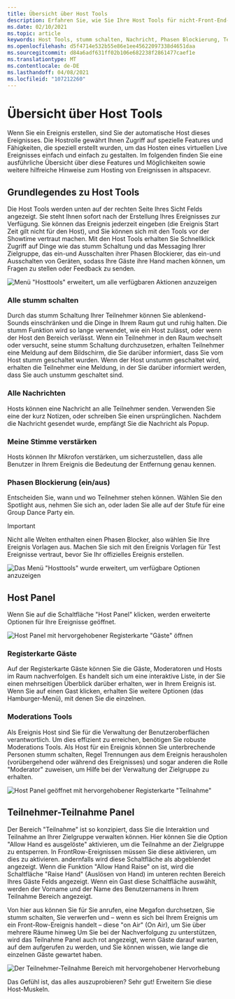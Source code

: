 ```yaml
---
title: Übersicht über Host Tools
description: Erfahren Sie, wie Sie Ihre Host Tools für nicht-Front-End-Ereignisse verwenden, einschließlich Muting, Messaging und Moderation.
ms.date: 02/10/2021
ms.topic: article
keywords: Host Tools, stumm schalten, Nachricht, Phasen Blockierung, Teilnehmer Beteiligung
ms.openlocfilehash: d5f4714e532b55e86e1ee45622097338d4651daa
ms.sourcegitcommit: d84a6adf631ff02b106e682238f2861477caef1e
ms.translationtype: MT
ms.contentlocale: de-DE
ms.lasthandoff: 04/08/2021
ms.locfileid: "107212260"
---
```

# <a name="host-tools-overview"></a>Übersicht über Host Tools

Wenn Sie ein Ereignis erstellen, sind Sie der automatische Host dieses Ereignisses. Die Hostrolle gewährt Ihnen Zugriff auf spezielle Features und Fähigkeiten, die speziell erstellt wurden, um das Hosten eines virtuellen Live Ereignisses einfach und einfach zu gestalten. Im folgenden finden Sie eine ausführliche Übersicht über diese Features und Möglichkeiten sowie weitere hilfreiche Hinweise zum Hosting von Ereignissen in altspacevr.

## <a name="understanding-host-tools"></a>Grundlegendes zu Host Tools

Die Host Tools werden unten auf der rechten Seite Ihres Sicht Felds angezeigt. Sie steht Ihnen sofort nach der Erstellung Ihres Ereignisses zur Verfügung. Sie können das Ereignis jederzeit eingeben (die Ereignis Start Zeit gilt nicht für den Host), und Sie können sich mit den Tools vor der Showtime vertraut machen. Mit den Host Tools erhalten Sie Schnellklick Zugriff auf Dinge wie das stumm Schaltung und das Messaging Ihrer Zielgruppe, das ein-und Ausschalten ihrer Phasen Blockierer, das ein-und Ausschalten von Geräten, sodass Ihre Gäste ihre Hand machen können, um Fragen zu stellen oder Feedback zu senden.

![Menü "Hosttools" erweitert, um alle verfügbaren Aktionen anzuzeigen](images/host-tools-img-01.png) 

### <a name="toggle-mute-all"></a>Alle stumm schalten

Durch das stumm Schaltung Ihrer Teilnehmer können Sie ablenkend-Sounds einschränken und die Dinge in Ihrem Raum gut und ruhig halten. Die stumm Funktion wird so lange verwendet, wie ein Host zulässt, oder wenn der Host den Bereich verlässt. Wenn ein Teilnehmer in den Raum wechselt oder versucht, seine stumm Schaltung durchzusetzen, erhalten Teilnehmer eine Meldung auf dem Bildschirm, die Sie darüber informiert, dass Sie vom Host stumm geschaltet wurden. Wenn der Host unstumm geschaltet wird, erhalten die Teilnehmer eine Meldung, in der Sie darüber informiert werden, dass Sie auch unstumm geschaltet sind.

### <a name="message-all"></a>Alle Nachrichten

Hosts können eine Nachricht an alle Teilnehmer senden. Verwenden Sie eine der kurz Notizen, oder schreiben Sie einen ursprünglichen. Nachdem die Nachricht gesendet wurde, empfängt Sie die Nachricht als Popup.

### <a name="amplify-my-voice"></a>Meine Stimme verstärken

Hosts können Ihr Mikrofon verstärken, um sicherzustellen, dass alle Benutzer in Ihrem Ereignis die Bedeutung der Entfernung genau kennen.

### <a name="stage-blocking-onoff"></a>Phasen Blockierung (ein/aus)

Entscheiden Sie, wann und wo Teilnehmer stehen können. Wählen Sie den Spotlight aus, nehmen Sie sich an, oder laden Sie alle auf der Stufe für eine Group Dance Party ein.

> [!IMPORTANT]
> Nicht alle Welten enthalten einen Phasen Blocker, also wählen Sie Ihre Ereignis Vorlagen aus. Machen Sie sich mit den Ereignis Vorlagen für Test Ereignisse vertraut, bevor Sie Ihr offizielles Ereignis erstellen.

![Das Menü "Hosttools" wurde erweitert, um verfügbare Optionen anzuzeigen](images/host-tools-img-02.png)

## <a name="host-panel"></a>Host Panel

Wenn Sie auf die Schaltfläche "Host Panel" klicken, werden erweiterte Optionen für Ihre Ereignisse geöffnet.

![Host Panel mit hervorgehobener Registerkarte "Gäste" öffnen](images/host-tools-img-03.png)

### <a name="guests-tab"></a>Registerkarte Gäste

Auf der Registerkarte Gäste können Sie die Gäste, Moderatoren und Hosts im Raum nachverfolgen. Es handelt sich um eine interaktive Liste, in der Sie einen mehrseitigen Überblick darüber erhalten, wer in Ihrem Ereignis ist. Wenn Sie auf einen Gast klicken, erhalten Sie weitere Optionen (das Hamburger-Menü), mit denen Sie die einzelnen.

### <a name="moderation-tools"></a>Moderations Tools

Als Ereignis Host sind Sie für die Verwaltung der Benutzeroberflächen verantwortlich. Um dies effizient zu erreichen, benötigen Sie robuste Moderations Tools. Als Host für ein Ereignis können Sie unterbrechende Personen stumm schalten, Regel Trennungen aus dem Ereignis herausholen (vorübergehend oder während des Ereignisses) und sogar anderen die Rolle "Moderator" zuweisen, um Hilfe bei der Verwaltung der Zielgruppe zu erhalten.

![Host Panel geöffnet mit hervorgehobener Registerkarte "Teilnahme"](images/host-tools-img-04.png)

## <a name="audience-participation-panel"></a>Teilnehmer-Teilnahme Panel

Der Bereich "Teilnahme" ist so konzipiert, dass Sie die Interaktion und Teilnahme an Ihrer Zielgruppe verwalten können. Hier können Sie die Option "Allow Hand es ausgelöste" aktivieren, um die Teilnahme an der Zielgruppe zu entsperren. In FrontRow-Ereignissen müssen Sie diese aktivieren, um dies zu aktivieren. andernfalls wird diese Schaltfläche als abgeblendet angezeigt. Wenn die Funktion "Allow Hand Raise" on ist, wird die Schaltfläche "Raise Hand" (Auslösen von Hand) im unteren rechten Bereich Ihres Gäste Felds angezeigt. Wenn ein Gast diese Schaltfläche auswählt, werden der Vorname und der Name des Benutzernamens in Ihrem Teilnahme Bereich angezeigt. 

Von hier aus können Sie für Sie anrufen, eine Megafon durchsetzen, Sie stumm schalten, Sie verwerfen und – wenn es sich bei Ihrem Ereignis um ein Front-Row-Ereignis handelt – diese "on Air" (On Air), um Sie über mehrere Räume hinweg Um Sie bei der Nachverfolgung zu unterstützen, wird das Teilnahme Panel auch rot angezeigt, wenn Gäste darauf warten, auf dem aufgerufen zu werden, und Sie können wissen, wie lange die einzelnen Gäste gewartet haben.
 
![Der Teilnehmer-Teilnahme Bereich mit hervorgehobener Hervorhebung](images/host-tools-img-05.png)

Das Gefühl ist, das alles auszuprobieren? Sehr gut! Erweitern Sie diese Host-Muskeln.